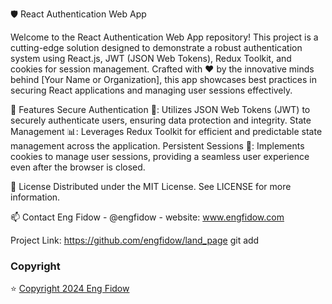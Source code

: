🛡️ React Authentication Web App

Welcome to the React Authentication Web App repository! This project is a cutting-edge solution designed to demonstrate a robust authentication system using React.js, JWT (JSON Web Tokens), Redux Toolkit, and cookies for session management. Crafted with ❤️ by the innovative minds behind [Your Name or Organization], this app showcases best practices in securing React applications and managing user sessions effectively.

🌟 Features
Secure Authentication 🔐: Utilizes JSON Web Tokens (JWT) to securely authenticate users, ensuring data protection and integrity.
State Management 📊: Leverages Redux Toolkit for efficient and predictable state management across the application.
Persistent Sessions 💾: Implements cookies to manage user sessions, providing a seamless user experience even after the browser is closed.



📝 License
Distributed under the MIT License. See LICENSE for more information.

📫 Contact
Eng Fidow - @engfidow - website: www.engfidow.com

Project Link: https://github.com/engfidow/land_page
git add

### Copyright 

⭐️ [Copyright 2024 Eng Fidow ](https://www.engfidow.com/)